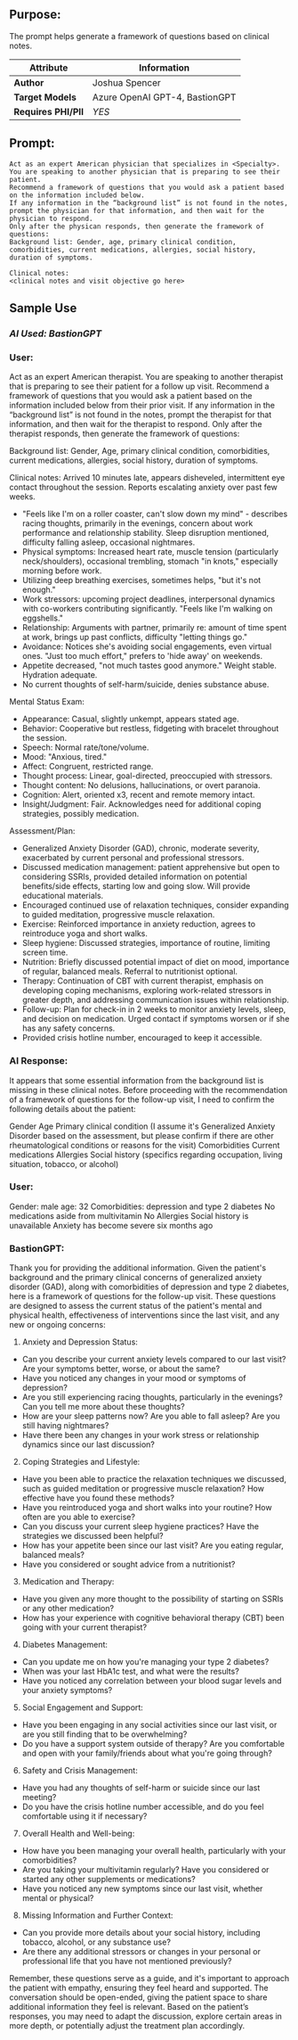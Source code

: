 ## Purpose:   
The prompt helps generate a framework of questions based on clinical notes.

| **Attribute** | **Information**       |
|---------------------|-----------------------|
| **Author** | Joshua Spencer |
| **Target Models** | Azure OpenAI GPT-4, BastionGPT |
| **Requires PHI/PII** | *YES* |


## Prompt:
```
Act as an expert American physician that specializes in <Specialty>. 
You are speaking to another physician that is preparing to see their patient. 
Recommend a framework of questions that you would ask a patient based on the information included below. 
If any information in the “background list” is not found in the notes, prompt the physician for that information, and then wait for the physician to respond. 
Only after the physican responds, then generate the framework of questions:
Background list: Gender, age, primary clinical condition, comorbidities, current medications, allergies, social history, duration of symptoms.

Clinical notes:
<clinical notes and visit objective go here>
```

## Sample Use 
### _AI Used: BastionGPT_


### **User:** 
Act as an expert American therapist. You are speaking to another therapist that is preparing to see their patient for a follow up visit. Recommend a framework of questions that you would ask a patient based on the information included below from their prior visit. If any information in the “background list” is not found in the notes, prompt the therapist for that information, and then wait for the therapist to respond. Only after the therapist responds, then generate the framework of questions:

Background list: Gender, Age, primary clinical condition, comorbidities, current medications, allergies, social history, duration of symptoms.

Clinical notes:
Arrived 10 minutes late, appears disheveled, intermittent eye contact throughout the session. Reports escalating anxiety over past few weeks. 

- "Feels like I'm on a roller coaster, can't slow down my mind" - describes racing thoughts, primarily in the evenings, concern about work performance and relationship stability. Sleep disruption mentioned, difficulty falling asleep, occasional nightmares. 
- Physical symptoms: Increased heart rate, muscle tension (particularly neck/shoulders), occasional trembling, stomach "in knots," especially morning before work. 
- Utilizing deep breathing exercises, sometimes helps, "but it's not enough." 
- Work stressors: upcoming project deadlines, interpersonal dynamics with co-workers contributing significantly. "Feels like I'm walking on eggshells." 
- Relationship: Arguments with partner, primarily re: amount of time spent at work, brings up past conflicts, difficulty "letting things go."
- Avoidance: Notices she's avoiding social engagements, even virtual ones. "Just too much effort," prefers to 'hide away' on weekends.
- Appetite decreased, "not much tastes good anymore." Weight stable. Hydration adequate.
- No current thoughts of self-harm/suicide, denies substance abuse. 

Mental Status Exam: 
- Appearance: Casual, slightly unkempt, appears stated age.
- Behavior: Cooperative but restless, fidgeting with bracelet throughout the session.
- Speech: Normal rate/tone/volume. 
- Mood: "Anxious, tired."
- Affect: Congruent, restricted range.
- Thought process: Linear, goal-directed, preoccupied with stressors.
- Thought content: No delusions, hallucinations, or overt paranoia. 
- Cognition: Alert, oriented x3, recent and remote memory intact.
- Insight/Judgment: Fair. Acknowledges need for additional coping strategies, possibly medication.

Assessment/Plan:
- Generalized Anxiety Disorder (GAD), chronic, moderate severity, exacerbated by current personal and professional stressors.
- Discussed medication management: patient apprehensive but open to considering SSRIs, provided detailed information on potential benefits/side effects, starting low and going slow. Will provide educational materials.
- Encouraged continued use of relaxation techniques, consider expanding to guided meditation, progressive muscle relaxation. 
- Exercise: Reinforced importance in anxiety reduction, agrees to reintroduce yoga and short walks.
- Sleep hygiene: Discussed strategies, importance of routine, limiting screen time. 
- Nutrition: Briefly discussed potential impact of diet on mood, importance of regular, balanced meals. Referral to nutritionist optional.
- Therapy: Continuation of CBT with current therapist, emphasis on developing coping mechanisms, exploring work-related stressors in greater depth, and addressing communication issues within relationship. 
- Follow-up: Plan for check-in in 2 weeks to monitor anxiety levels, sleep, and decision on medication. Urged contact if symptoms worsen or if she has any safety concerns.
- Provided crisis hotline number, encouraged to keep it accessible.

### **AI Response:** 
It appears that some essential information from the background list is missing in these clinical notes. Before proceeding with the recommendation of a framework of questions for the follow-up visit, I need to confirm the following details about the patient:

Gender
Age
Primary clinical condition (I assume it's Generalized Anxiety Disorder based on the assessment, but please confirm if there are other rheumatological conditions or reasons for the visit)
Comorbidities
Current medications
Allergies
Social history (specifics regarding occupation, living situation, tobacco, or alcohol)

### **User:**
Gender: male
age: 32
Comorbidities: depression and type 2 diabetes
No medications aside from multivitamin
No Allergies
Social history is unavailable 
Anxiety has become severe six months ago

### **BastionGPT:**

Thank you for providing the additional information. Given the patient's background and the primary clinical concerns of generalized anxiety disorder (GAD), along with comorbidities of depression and type 2 diabetes, here is a framework of questions for the follow-up visit. These questions are designed to assess the current status of the patient's mental and physical health, effectiveness of interventions since the last visit, and any new or ongoing concerns:
1.	Anxiety and Depression Status:
- Can you describe your current anxiety levels compared to our last visit? Are your symptoms better, worse, or about the same?
- Have you noticed any changes in your mood or symptoms of depression?
- Are you still experiencing racing thoughts, particularly in the evenings? Can you tell me more about these thoughts?
- How are your sleep patterns now? Are you able to fall asleep? Are you still having nightmares?
- Have there been any changes in your work stress or relationship dynamics since our last discussion?
2.	Coping Strategies and Lifestyle:
- Have you been able to practice the relaxation techniques we discussed, such as guided meditation or progressive muscle relaxation? How effective have you found these methods?
- Have you reintroduced yoga and short walks into your routine? How often are you able to exercise?
- Can you discuss your current sleep hygiene practices? Have the strategies we discussed been helpful?
- How has your appetite been since our last visit? Are you eating regular, balanced meals?
- Have you considered or sought advice from a nutritionist?
3.	Medication and Therapy:
- Have you given any more thought to the possibility of starting on SSRIs or any other medication?
- How has your experience with cognitive behavioral therapy (CBT) been going with your current therapist?
4.	Diabetes Management:
- Can you update me on how you're managing your type 2 diabetes?
- When was your last HbA1c test, and what were the results?
- Have you noticed any correlation between your blood sugar levels and your anxiety symptoms?
5.	Social Engagement and Support:
- Have you been engaging in any social activities since our last visit, or are you still finding that to be overwhelming?
- Do you have a support system outside of therapy? Are you comfortable and open with your family/friends about what you're going through?
6.	Safety and Crisis Management:
- Have you had any thoughts of self-harm or suicide since our last meeting?
- Do you have the crisis hotline number accessible, and do you feel comfortable using it if necessary?
7.	Overall Health and Well-being:
- How have you been managing your overall health, particularly with your comorbidities?
- Are you taking your multivitamin regularly? Have you considered or started any other supplements or medications?
- Have you noticed any new symptoms since our last visit, whether mental or physical?
8.	Missing Information and Further Context:
- Can you provide more details about your social history, including tobacco, alcohol, or any substance use?
- Are there any additional stressors or changes in your personal or professional life that you have not mentioned previously?

Remember, these questions serve as a guide, and it's important to approach the patient with empathy, ensuring they feel heard and supported. The conversation should be open-ended, giving the patient space to share additional information they feel is relevant. Based on the patient’s responses, you may need to adapt the discussion, explore certain areas in more depth, or potentially adjust the treatment plan accordingly.
